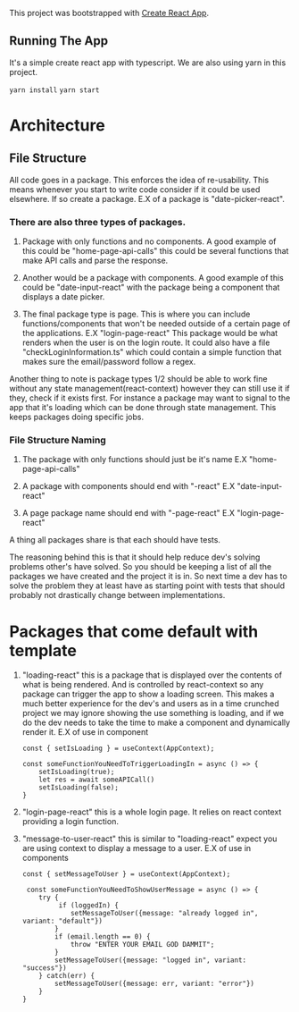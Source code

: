 This project was bootstrapped with [Create React App](https://github.com/facebook/create-react-app).

## Running The App

It's a simple create react app with typescript. We are also using yarn in this project.

`yarn install`
`yarn start`

# Architecture

## File Structure

All code goes in a package. This enforces the idea of re-usability. This means whenever you start to write code consider if it could be used elsewhere. If so create a package.
E.X of a package is "date-picker-react".

### There are also three types of packages.

1. Package with only functions and no components. A good example of this could be "home-page-api-calls" this could be several functions that make API calls and parse the response.

2. Another would be a package with components. A good example of this could be "date-input-react" with the package being a component that displays a date picker.

3. The final package type is page. This is where you can include functions/components that won't be needed outside of a certain page of the applications. E.X "login-page-react"
   This package would be what renders when the user is on the login route. It could also have a file "checkLoginInformation.ts" which could contain a simple function that makes sure the email/password follow a regex.

Another thing to note is package types 1/2 should be able to work fine without any state management(react-context) however they can still use it if they, check if it exists first. For instance a package may want to signal to the app that it's loading which can be done through state management. This keeps packages doing specific jobs.

### File Structure Naming

1. The package with only functions should just be it's name E.X "home-page-api-calls"

2. A package with components should end with "-react" E.X "date-input-react"

3. A page package name should end with "-page-react" E.X "login-page-react"

A thing all packages share is that each should have tests.

The reasoning behind this is that it should help reduce dev's solving problems other's have solved. So you should be keeping a list of all the packages we have created and the project it is in. So next time a dev has to solve the problem they at least have as starting point with tests that should probably not drastically change between implementations.

# Packages that come default with template

1.  "loading-react" this is a package that is displayed over the contents of what is being rendered. And is controlled by react-context so any package can trigger the app to show a loading screen. This makes a much better experience for the dev's and users as in a time crunched project we may ignore showing the use something is loading, and if we do the dev needs to take the time to make a component and dynamically render it.
    E.X of use in component

    ```
    const { setIsLoading } = useContext(AppContext);

    const someFunctionYouNeedToTriggerLoadingIn = async () => {
        setIsLoading(true);
        let res = await someAPICall()
        setIsLoading(false);
    }
    ```

2.  "login-page-react" this is a whole login page. It relies on react context providing a login function.

3.  "message-to-user-react" this is similar to "loading-react" expect you are using context to display a message to a user.
    E.X of use in components

    ```
    const { setMessageToUser } = useContext(AppContext);

     const someFunctionYouNeedToShowUserMessage = async () => {
        try {
             if (loggedIn) {
                setMessageToUser({message: "already logged in", variant: "default"})
            }
            if (email.length == 0) {
                throw "ENTER YOUR EMAIL GOD DAMMIT";
            }
            setMessageToUser({message: "logged in", variant: "success"})
        } catch(err) {
            setMessageToUser({message: err, variant: "error"})
        }
    }
    ```
